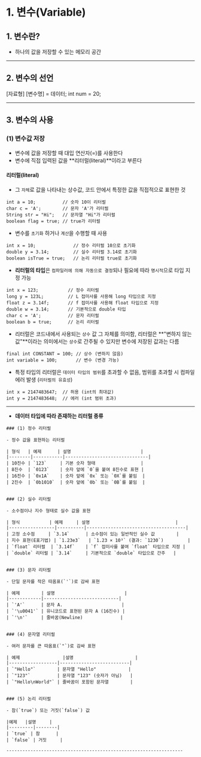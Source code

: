 # 1. 변수(Variable)

## 1. 변수란?
 - 하나의 값을 저장할 수 있는 메모리 공간


---

## 2. 변수의 선언
 [자료형] [변수명] = 데이터;
 int num = 20;

---

## 3. 변수의 사용
### (1) 변수값 저장
 - 변수에 값을 저장할 때 대입 연산자(=)를 사용한다
 - 변수에 직접 입력된 값을 **리터럴(literal)**이라고 부른다

 #### **리터럴(literal)**
   + 그 `자체`로 값을 나타내는 상수값, 코드 안에서 특정한 값을 직접적으로 표현한 것
   ```
   int a = 10;          // 숫자 10이 리터럴
   char c = 'A';        // 문자 'A'가 리터럴
   String str = "Hi";   // 문자열 "Hi"가 리터럴
   boolean flag = true; // true가 리터럴
   ```

   + 변수를 `초기화` 하거나 `계산`을 수행할 때 사용
   ```
   int x = 10;              // 정수 리터럴 10으로 초기화
   double y = 3.14;         // 실수 리터럴 3.14로 초기화
   boolean isTrue = true;   // 논리 리터럴 true로 초기화
   ```

   + **리터럴의 타입**은 `컴파일러에 의해 자동으로 결정`되나 필요에 따라 `명시적`으로 타입 지정 가능
   ```
   int x = 123;           // 정수 리터럴
   long y = 123L;         // L 접미사를 사용해 long 타입으로 지정
   float z = 3.14f;       // f 접미사를 사용해 float 타입으로 지정
   double w = 3.14;       // 기본적으로 double 타입
   char c = 'A';          // 문자 리터럴
   boolean b = true;      // 논리 리터럴
   ```

   + 리터럴은 코드내에서 사용되는 `상수` 값 그 자체를 의미함, 리터럴은 **"변하지 않는 값"**이라는 의미에서는 `상수`로 간주될 수 있지만 변수에 저장된 값과는 다름
   ```
   final int CONSTANT = 100; // 상수 (변하지 않음)
   int variable = 100;       // 변수 (변경 가능)
   ```
   
   + 특정 타입의 리터럴은 `데이터 타입의 범위`를 초과할 수 없음, 범위를 초과할 시 컴파일 에러 발생 (`리터럴의 유효성`)
   ``` 
   int x = 2147483647;  // 허용 (int의 최대값)
   int y = 2147483648;  // 에러 (int 범위 초과) 
   ```


---



   + **데이터 타입에 따라 존재하는 리터럴 종류**

    ### (1) 정수 리터럴

    - 정수 값을 표현하는 리터럴

    | 형식   | 예제      | 설명                          |
    |--------|-----------|-------------------------------|
    | 10진수 | `123`     | 기본 숫자 형태                 |
    | 8진수  | `0123`    | 숫자 앞에 `0`을 붙여 8진수로 표현 |
    | 16진수 | `0x1A`    | 숫자 앞에 `0x` 또는 `0X`를 붙임  |
    | 2진수  | `0b1010`  | 숫자 앞에 `0b` 또는 `0B`를 붙임  |


    ### (2) 실수 리터럴

    - 소수점이나 지수 형태로 실수 값을 표현

    | 형식           | 예제     | 설명                                |
    |-----------------|----------|-------------------------------------|
    | 고정 소수점     | `3.14`      | 소수점이 있는 일반적인 실수 값        |
    | 지수 표현(E표기법) | `1.23e3`   | `1.23 × 10³` (결과: `1230`)         |
    | `float` 리터럴  | `3.14f`    | `f` 접미사를 붙여 `float` 타입으로 지정 |
    | `double` 리터럴 | `3.14`     | 기본적으로 `double` 타입으로 간주   |


    ### (3) 문자 리터럴

    - 단일 문자를 작은 따옴표(`'`)로 감싸 표현

    | 예제        | 설명                          |
    |------------|----------------------------|
    | `'A'`	     | 문자 A.                      |
    | `'\u0041'` | 유니코드로 표현된 문자 A (16진수) |
    | `'\n'`	 | 줄바꿈(Newline)              |


    ### (4) 문자열 리터럴

    - 여러 문자를 큰 따옴표(`"`)로 감싸 표현

    | 예제	            |설명                       |
    |------------------|--------------------------|
    | `"Hello"`	       | 문자열 "Hello"            |
    | `"123"`	       | 문자열 "123" (숫자가 아님)   |
    | `"Hello\nWorld"` | 줄바꿈이 포함된 문자열        |


    ### (5) 논리 리터럴

    - 참(`true`) 또는 거짓(`false`) 값

    |예제	  |설명     |
    |---------|--------|
    | `true` | 참      |
    | `false` | 거짓     |

    ------------------------------------------------------------------



